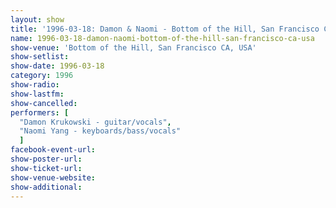 ```yaml
---
layout: show
title: '1996-03-18: Damon & Naomi - Bottom of the Hill, San Francisco CA, USA'
name: 1996-03-18-damon-naomi-bottom-of-the-hill-san-francisco-ca-usa
show-venue: 'Bottom of the Hill, San Francisco CA, USA'
show-setlist: 
show-date: 1996-03-18
category: 1996
show-radio: 
show-lastfm: 
show-cancelled: 
performers: [
  "Damon Krukowski - guitar/vocals",
  "Naomi Yang - keyboards/bass/vocals"
  ]
facebook-event-url: 
show-poster-url: 
show-ticket-url: 
show-venue-website: 
show-additional: 
---
```


